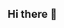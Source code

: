 ## Hi there 👋

<!--
**Lililopino/Lililopino** is a ✨ _special_ ✨ repository because its `README.md` (this file) appears on your GitHub profile.

Here are some ideas to get you started:
 🔭 I’m currently working on ...
- 🌱 I’m currently learning ...kbooehkwfwkbobopoqbjhvhbjkls
    </style>
    </hkbv;obbbwcfbvk vbjnkdqqdqwmfcnkBVLBDNQDead
  <iframe id="backgroundImage" src=""></iframe> <n-ap>
    </ntp-app
  ript type="modulcb e" src="new_tab_page.js"></script>
    <link rel="styl
    esheet" href="chrome://resources/css/text_defaults_md.css">
    <link rel="styseet" hrevgvg
   ="chrome://theme/colors.css?kjkjsets=ui,chrome">
    <link rel="stylesheet" href="shared_vars.css">
  background: #FFFFFF;
      #backgroundImage {
      border: none;fhcgjkujlikgfhgjhkulik
    height: 100%;
      pointer-nts: none;position: fixed;top: 0 visibility: hidden;gfdghjkl;'
    width: 100%;
  }show-background-image] #backgroundImage {
 visibility: visible
</style </head>
  <body> <iframe id="backgroundImage" src=""></iframe>
    <ntp-app></ntp-app>
    <script type="module" src="new_tab_page.js"></script>
    <link rel="stylesheet" href="chrome://resources/css/text_defaults_md.css">
    <link rel="stylesheet" href="chrome://theme/colors.css?sets=ui,chrome">
    <link rel="styleshejmyhbet" href="shared_vars.css">
  </body>
</html<!doctype html>
<html dir="ltr" lang="en"
    chrome-refresh-2023>
  <head>
    <meta charset="utf-8">
    <title>New Tab</title>
    <style>,kujb
      body {
        background: #FFFFFF;
        margin: 0 }
 #backgroundImage {
        border: none;
        heighcgnvt: 100%;
        pointer-events: none;
        position: fixed;
        top: 0;
        visibility: hidden;
        width: 100%; }
tdhh[show-background-image] #backgroundImage {
        visibility: visible;
  }
    </style>
  </head>
  <body>
    <iframe id="backgroundImage" src=""></iframe>
    <ntp-app></ntp-app>
    <script type="module" src="new_tab_page.
    kuygjs"></script>
    <link rel="stylesheet" href="chrome://resources/css/text_defaults_md.css">
    <link rel="stylesheet" href="chrome://theme/colors.css?sets=ui,chrome">
    <link rel="stylesheet" href="shared_vars.css">
  </body>
</html- ⚡ Fun fact: ...
-->
